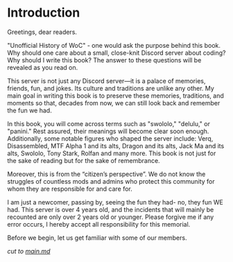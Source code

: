 # Introduction

Greetings, dear readers.

"Unofficial History of WoC" - one would ask the purpose behind this book. Why should one care about a small, close-knit Discord server about coding? Why should I write this book? The answer to these questions will be revealed as you read on.

This server is not just any Discord server—it is a palace of memories, friends, fun, and jokes. Its culture and traditions are unlike any other. My main goal in writing this book is to preserve these memories, traditions, and moments so that, decades from now, we can still look back and remember the fun we had.

In this book, you will come across terms such as "swololo," "delulu," or "panini." Rest assured, their meanings will become clear soon enough. Additionally, some notable figures who shaped the server include: Verq, Disassembled, MTF Alpha 1 and its alts, Dragon and its alts, Jack Ma and its alts, Swololo, Tony Stark, Rolfan and many more. This book is not just for the sake of reading but for the sake of remembrance.

Moreover, this is from the “citizen’s perspective”. We do not know the struggles of countless mods and admins who protect this community for whom they are responsible for and care for.

I am just a newcomer, passing by, seeing the fun they had- no, they fun WE had. This server is over 4 years old, and the incidents that will mainly be recounted are only over 2 years old or younger. Please forgive me if any error occurs, I hereby accept all responsibility for this memorial.

Before we begin, let us get familiar with some of our members.

*cut to [main.md](main.md)*
